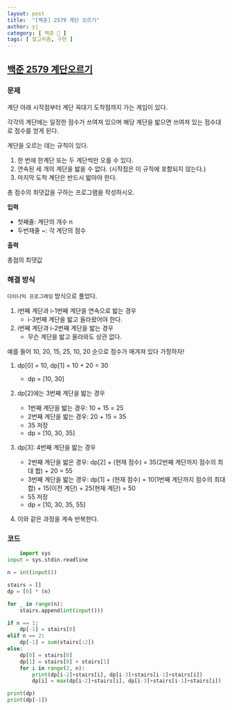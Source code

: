 ```yaml
---
layout: post
title:  "[백준] 2579 계단 오르기"
author: yj
category: [ 백준 📝 ]
tags: [ 알고리즘, 구현 ]
---
```


## [백준 2579 계단오르기](https://www.acmicpc.net/problem/2579)

### 문제

계단 아래 시작점부터 계단 꼭대기 도착점까지 가는 게임이 있다.

각각의 계단에는 일정한 점수가 쓰여져 있으며 해당 계단을 밟으면 쓰여져 있는 점수대로 점수를 얻게 된다.

계단을 오르는 데는 규칙이 있다.
1. 한 번에 한계단 또는 두 계단씩만 오를 수 있다.
2. 연속된 세 개의 계단을 밟을 수 없다. (시작점은 이 규칙에 포함되지 않는다.)
3. 마지막 도착 계단은 반드시 밟아야 한다.

총 점수의 최댓값을 구하는 프로그램을 작성하시오.


**입력**
- 첫째줄: 계단의 개수 n
- 두번재줄 ~: 각 계단의 점수

**출력**

총점의 최댓값

### 해결 방식

`다이나믹 프로그래밍` 방식으로 풀었다.
1. i번째 계단과 i-1번째 계단을 연속으로 밟는 경우
    - i-3번째 계단을 밟고 올라왔어야 한다.
2. i번째 계단과 i-2번째 계단을 밟는 경우
    - 무슨 계단을 밟고 올라와도 상관 없다.

예를 들어 10, 20, 15, 25, 10, 20 순으로 점수가 매겨져 있다 가정하자!

1. dp[0] = 10, dp[1] = 10 + 20 = 30
    - dp = [10, 30]

2. dp[2]에는 3번째 계단을 밟는 경우
    - 1번째 계단을 밟는 경우: 10 + 15 = 25
    - 2번째 계단을 밟는 경우: 20 + 15 = 35
    - 35 저장
    - dp = [10, 30, 35]

3. dp[3]: 4번째 계단을 밟는 경우
    - 2번째 계단을 밟은 경우: dp[2] + (현재 점수) = 35(2번째 계단까지 점수의 최대 합) + 20 = 55
    - 3번째 계단을 밟는 경우: dp[1] + (현재 점수) = 10(1번째 계단까지 점수의 최대 합) + 15(이전 계단) + 25(현재 계단) = 50
    - 55 저장
    - dp = [10, 30, 35, 55]

4. 이와 같은 과정을 계속 반복한다.

### 코드

```python
    import sys
input = sys.stdin.readline

n = int(input())

stairs = []
dp = [0] * (n)

for _ in range(n):
    stairs.append(int(input()))

if n == 1:
    dp[-1] = stairs[0]
elif n == 2:
    dp[-1] = sum(stairs[:2])
else:
    dp[0] = stairs[0]
    dp[1] = stairs[0] + stairs[1]
    for i in range(2, n):
        print(dp[i-2]+stairs[i], dp[i-3]+stairs[i-1]+stairs[i])
        dp[i] = max(dp[i-2]+stairs[i], dp[i-3]+stairs[i-1]+stairs[i])

print(dp)
print(dp[-1])
```